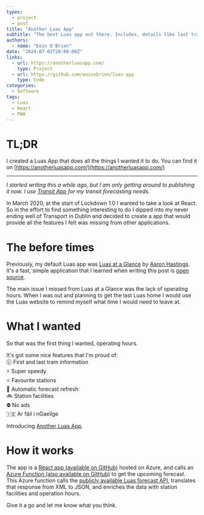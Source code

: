 ```yaml
---
types:
  - project
  - post
title: "Another Luas App"
subtitle: "The best Luas app out there. Includes, details like last trams agus tá sé ar fáil i nGaeilge."
authors:
  - name: "Eoin O'Brien"
date: "2024-07-02T20:00:00Z"
links:
  - url: https://anotherluasapp.com/
    type: Project
  - url: https://github.com/eoinobrien/luas-app
    type: Code
categories:
  - Software
tags:
  - Luas
  - React
  - PWA
---
```


# TL;DR

I created a Luas App that does all the things I wanted it to do. You can find it on [https://anotherluasapp.com/](https://anotherluasapp.com/)

---

_I started writing this a while ago, but I am only getting around to publishing it now. I use [Transit App](https://transitapp.com/) for my transit forecasting needs._

In March 2020, at the start of Lockdown 1.0 I wanted to take a look at React. So in the effort to find something interesting to do I dipped into my never ending well of Transport in Dublin and decided to create a app that would provide all the features I felt was missing from other applications.

# The before times

Previously, my default Luas app was [Luas at a Glance](https://play.google.com/store/apps/details?id=org.thecosmicfrog.luasataglance&hl=en&gl=US) by [Aaron Hastings](https://twitter.com/thecosmicfrog?lang=en). It's a fast, simple application that I learned when writing this post is [open source](https://github.com/thecosmicfrog/LuasataGlance).

The main issue I missed from Luas at a Glance was the lack of operating hours. When I was out and planning to get the last Luas home I would use the Luas website to remind myself what time I would need to leave at.

# What I wanted

So that was the first thing I wanted, operating hours.

It's got some nice features that I'm proud of:  
🕦 First and last tram information  
⚡ Super speedy  
⭐ Favourite stations  
🔄️ Automatic forecast refresh  
🚲 Station facilities  
⛔ No ads  
🇮🇪 Ar fáil i nGaeilge

Introducing [Another Luas App](https://anotherluasapp.com/).

# How it works

The app is a [React app (available on GitHub)](https://github.com/eoinobrien/luas-app) hosted on Azure, and calls an [Azure Function (also available on GitHub)](https://github.com/eoinobrien/luas-api-dotnet) to get the upcoming forecast. This Azure function calls the [publicly available Luas forecast API](https://data.gov.ie/dataset/luas-forecasting-api), translates that response from XML to JSON, and enriches the data with station facilities and operation hours.

Give it a go and let me know what you think.
